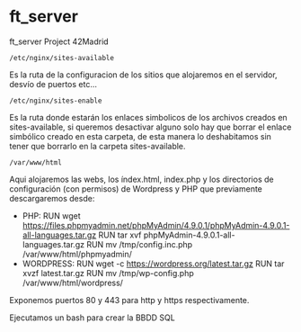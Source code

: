 # ft_server
ft_server Project 42Madrid

    /etc/nginx/sites-available
Es la ruta de la configuracion de los sitios que alojaremos en el servidor, desvío de puertos etc...


    /etc/nginx/sites-enable
Es la ruta donde estarán los enlaces simbolicos de los archivos creados en sites-available, si queremos desactivar alguno solo hay que borrar el enlace         simbólico creado en esta carpeta, de esta manera lo deshabitamos sin tener que borrarlo en la carpeta sites-available.


    /var/www/html
Aqui alojaremos las webs, los índex.html, index.php y los directorios de configuración (con permisos) de Wordpress y PHP que previamente descargaremos desde:

- PHP:  RUN wget https://files.phpmyadmin.net/phpMyAdmin/4.9.0.1/phpMyAdmin-4.9.0.1-all-languages.tar.gz
        RUN tar xvf phpMyAdmin-4.9.0.1-all-languages.tar.gz
        RUN mv /tmp/config.inc.php /var/www/html/phpmyadmin/
- WORDPRESS:      RUN wget -c https://wordpress.org/latest.tar.gz
                                    RUN tar xvzf latest.tar.gz
                                    RUN mv /tmp/wp-config.php /var/www/html/wordpress/


Exponemos puertos 80 y 443 para http y https respectivamente.

Ejecutamos un bash para crear la BBDD SQL
